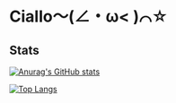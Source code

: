 # Ciallo～(∠・ω< )⌒☆

## Stats
[![Anurag's GitHub stats](https://github-readme-stats.vercel.app/api?username=moemoequte)](https://github.com/anuraghazra/github-readme-stats)

[![Top Langs](https://github-readme-stats.vercel.app/api/top-langs/?username=moemoequte&exclude_repo=movement-hud)](https://github.com/anuraghazra/github-readme-stats)
